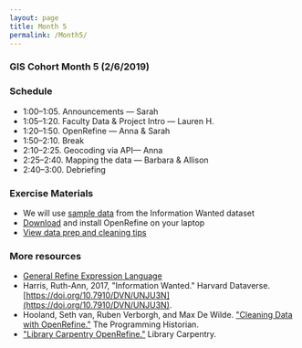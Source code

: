 ```yaml
---
layout: page
title: Month 5
permalink: /Month5/
---
```

### GIS Cohort Month 5 (2/6/2019)

### Schedule

* 1:00–1:05. Announcements — Sarah
* 1:05–1:20. Faculty Data & Project Intro — Lauren H.
* 1:20–1:50. OpenRefine — Anna & Sarah
* 1:50–2:10. Break
* 2:10–2:25. Geocoding via API— Anna
* 2:25–2:40. Mapping the data — Barbara & Allison
* 2:40–3:00. Debriefing

### Exercise Materials

* We will use [sample data](https://github.com/BCDigSchol/coffee-code/tree/master/data-prep/data) from the Information Wanted dataset
* [Download](http://openrefine.org/) and install OpenRefine on your laptop
* [View data prep and cleaning tips](https://github.com/BCDigSchol/coffee-code/tree/master/data-prep)


### More resources

* [General Refine Expression Language](https://github.com/OpenRefine/OpenRefine/wiki/General-Refine-Expression-Language)
* Harris, Ruth-Ann, 2017, "Information Wanted." Harvard Dataverse. [https://doi.org/10.7910/DVN/UNJU3N](https://doi.org/10.7910/DVN/UNJU3N).
* Hooland, Seth van, Ruben Verborgh, and Max De Wilde. ["Cleaning Data with OpenRefine."](https://programminghistorian.org/en/lessons/cleaning-data-with-openrefine) The Programming Historian.
* ["Library Carpentry OpenRefine."](https://librarycarpentry.org/lc-open-refine/) Library Carpentry. 
